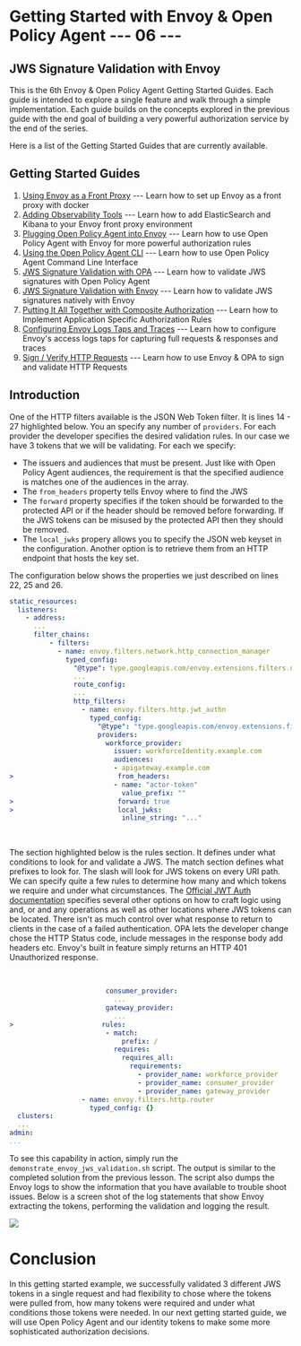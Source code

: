 # Getting Started with Envoy & Open Policy Agent --- 06 ---
## JWS Signature Validation with Envoy

This is the 6th Envoy & Open Policy Agent Getting Started Guides. Each guide is intended to explore a single feature and walk through a simple implementation. Each guide builds on the concepts explored in the previous guide with the end goal of building a very powerful authorization service by the end of the series. 

Here is a list of the Getting Started Guides that are currently available.

## Getting Started Guides

1. [Using Envoy as a Front Proxy](../01_front_proxy/README.md) --- Learn how to set up Envoy as a front proxy with docker
1. [Adding Observability Tools](../02_front_proxy_kibana/README.md) --- Learn how to add ElasticSearch and Kibana to your Envoy front proxy environment
1. [Plugging Open Policy Agent into Envoy](../03_opa_integration/README.md) --- Learn how to use Open Policy Agent with Envoy for more powerful authorization rules
1. [Using the Open Policy Agent CLI](../04_opa_cli/README.md) --- Learn how to use Open Policy Agent Command Line Interface
1. [JWS Signature Validation with OPA](../05_opa_validate_jws/README.md) --- Learn how to validate JWS signatures with Open Policy Agent
1. [JWS Signature Validation with Envoy](../06_envoy_validate_jws/README.md) --- Learn how to validate JWS signatures natively with Envoy
1. [Putting It All Together with Composite Authorization](../07_opa_validate_method_uri/README.md) --- Learn how to Implement Application Specific Authorization Rules
1. [Configuring Envoy Logs Taps and Traces](../08_log_taps_traces/README.md) --- Learn how to configure Envoy's access logs taps for capturing full requests & responses and traces
1. [Sign / Verify HTTP Requests](../envoy_opa_9_sign_verify.md") --- Learn how to use Envoy & OPA to sign and validate HTTP Requests

## Introduction

One of the HTTP filters available is the JSON Web Token filter. It is lines 14 - 27 highlighted below. You an specify any number of `providers`. For each provider the developer specifies the desired validation rules. In our case we have 3 tokens that we will be validating. For each we specify:
* The issuers and audiences that must be present. Just like with Open Policy Agent audiences, the requirement is that the specified audience is matches one of the audiences in the array. 
* The `from_headers` property tells Envoy where to find the JWS
* The `forward` property specifies if the token should be forwarded to the protected API or if the header should be removed before forwarding. If the JWS tokens can be misused by the protected API then they should be removed. 
* The `local_jwks` propery allows you to specify the JSON web keyset in the configuration. Another option is to retrieve them from an HTTP endpoint that hosts the key set. 

The configuration below shows the properties we just described on lines 22, 25 and 26.

``` yaml
static_resources:
  listeners:
    - address:
      ...
      filter_chains:
          - filters:
            - name: envoy.filters.network.http_connection_manager
              typed_config:
                "@type": type.googleapis.com/envoy.extensions.filters.network.http_connection_manager.v3.HttpConnectionManager
                ...
                route_config:
                ...
                http_filters:
                  - name: envoy.filters.http.jwt_authn
                    typed_config:
                      "@type": "type.googleapis.com/envoy.extensions.filters.http.jwt_authn.v3.JwtAuthentication"
                      providers:
                        workforce_provider:
                          issuer: workforceIdentity.example.com
                          audiences:
                          - apigateway.example.com
>                          from_headers:
                          - name: "actor-token"
                            value_prefix: ""
>                          forward: true
>                          local_jwks:
                            inline_string: "..."
```

<br>

The section highlighted below is the rules section. It defines under what conditions to look for and validate a JWS. The match section defines what prefixes to look for. The slash will look for JWS tokens on every URI path. We can specify quite a few rules to determine how many and which tokens we require and under what circumstances. The <span style="color:blue">[Official JWT Auth documentation](https://www.envoyproxy.io/docs/envoy/latest/api-v2/config/filter/http/jwt_authn/v2alpha/config.proto)</span> specifies several other options on how to craft logic using and, or and any operations as well as other locations where JWS tokens can be located. There isn't as much control over what response to return to clients in the case of a failed authentication. OPA lets the developer change chose the HTTP Status code, include messages in the response body add headers etc. Envoy's built in feature simply returns an HTTP 401 Unauthorized response. 

<br>

``` yaml
                        consumer_provider:
                          ...
                        gateway_provider:
                          ...
>                      rules:
                        - match:
                            prefix: /
                          requires:
                            requires_all:
                              requirements:
                                - provider_name: workforce_provider
                                - provider_name: consumer_provider
                                - provider_name: gateway_provider
                  - name: envoy.filters.http.router
                    typed_config: {}
  clusters:
  ...
admin:
...
```

To see this capability in action, simply run the `demonstrate_envoy_jws_validation.sh` script. The output is similar to the completed solution from the previous lesson. The script also dumps the Envoy logs to show the information that you have available to trouble shoot issues. Below is a screen shot of the log statements that show Envoy extracting the tokens, performing the validation and logging the result. 

<img class="special-img-class" src="https://helpfulbadger.github.io/img/2020/08/06_envoy_jws_log.png" /><br>

# Conclusion

In this getting started example, we successfully validated 3 different JWS tokens in a single request and had flexibility to chose where the tokens were pulled from, how many tokens were required and under what conditions those tokens were needed. In our next getting started guide, we will use Open Policy Agent and our identity tokens to make some more sophisticated authorization decisions. 

